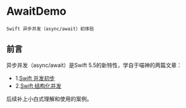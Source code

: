 # AwaitDemo

    Swift 异步并发（async/await）初体验

## 前言

异步并发（async/await）是Swift 5.5的新特性，学自于喵神的两篇文章：
- 1.[Swift 并发初步](https://onevcat.com/2021/07/swift-concurrency)
- 2.[Swift 结构化并发](https://onevcat.com/2021/09/structured-concurrency)

后续补上小白式理解和使用的案例。
